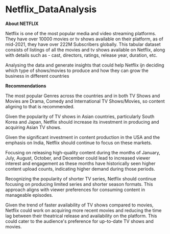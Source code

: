 # Netflix_DataAnalysis

**About NETFLIX**

Netflix is one of the most popular media and video streaming platforms. They have over 10000 movies or tv shows available on their platform, as of mid-2021, they have over 222M Subscribers globally. This tabular dataset consists of listings of all the movies and tv shows available on Netflix, along with details such as - cast, directors, ratings, release year, duration, etc.

Analysing the data and generate insights that could help Netflix ijn deciding which type of shows/movies to produce and how they can grow the business in different countries

**Recommendations**

The most popular Genres across the countries and in both TV Shows and Movies are Drama, Comedy and International TV Shows/Movies, so content aligning to that is recommended.

Given the popularity of TV shows in Asian countries, particularly South Korea and Japan, Netflix should increase its investment in producing and acquiring Asian TV shows.

Given the significant investment in content production in the USA and the emphasis on India, Netflix should continue to focus on these markets.

Focusing on releasing high-quality content during the months of January, July, August, October, and December could lead to increased viewer interest and engagement as these months have historically seen higher content upload counts, indicating higher demand during those periods.

Recognizing the popularity of shorter TV series, Netflix should continue focusing on producing limited series and shorter season formats. This approach aligns with viewer preferences for consuming content in manageable episodes.

Given the trend of faster availability of TV shows compared to movies, Netflix could work on acquiring more recent movies and reducing the time lag between their theatrical release and availability on the platform. This could cater to the audience's preference for up-to-date TV shows and movies.
